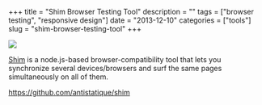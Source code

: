+++
title = "Shim Browser Testing Tool"
description = ""
tags = ["browser testing", "responsive design"]
date = "2013-12-10"
categories = ["tools"]
slug = "shim-browser-testing-tool"
+++


<div class="tool-screenshot mb1"><a href="https://github.com/antistatique/shim"><img id="bluga-thumbnail-2862" class="bluga-thumbnail custom" src="//media.konigi.com/bluga/
wt52a7920a02f48_custom.jpg"/></a></div><p><a href="https://github.com/antistatique/shim">Shim</a> is a node.js-based browser-compatibility tool that lets you synchronize several devices/browsers and surf the same pages simultaneously on all of them.</p>

  
<p><a href="https://github.com/antistatique/shim">https://github.com/antistatique/shim</a></p>
      
